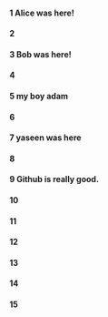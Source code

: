 #### 1 Alice was here!
#### 2
#### 3 Bob was here!
#### 4
#### 5 my boy adam
#### 6
#### 7 yaseen was here
#### 8
#### 9 Github is really good.
#### 10
#### 11
#### 12
#### 13
#### 14
#### 15